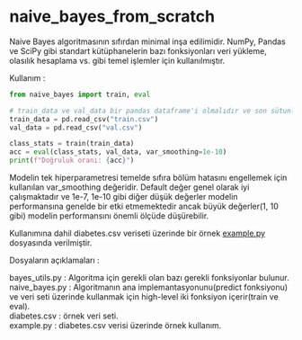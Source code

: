 # naive_bayes_from_scratch

Naive Bayes algoritmasının sıfırdan minimal inşa edilimidir. NumPy, Pandas ve SciPy gibi standart kütüphanelerin bazı fonksiyonları veri yükleme, olasılık hesaplama vs. gibi temel işlemler için kullanılmıştır.

Kullanım :

```python 
from naive_bayes import train, eval

# train_data ve val_data bir pandas dataframe'i olmalıdır ve son sütunlarında label sütunu bulunmalıdır. Labellar 0 ve 1 gibi nümerik değerler olmalıdır. Algoritma binary veya multiclass prediction yapabilir.
train_data = pd.read_csv("train.csv")
val_data = pd.read_csv("val.csv")

class_stats = train(train_data)
acc = eval(class_stats, val_data, var_smoothing=1e-10)
print(f"Doğruluk oranı: {acc}")
```

Modelin tek hiperparametresi temelde sıfıra bölüm hatasını engellemek için kullanılan var_smoothing değeridir. Default değer genel olarak iyi çalışmaktadır ve 1e-7, 1e-10 gibi diğer düşük değerler modelin performansına genelde bir etki etmemektedir ancak büyük değerler(1, 10 gibi) modelin performansını önemli ölçüde düşürebilir.

Kullanımına dahil diabetes.csv veriseti üzerinde bir örnek [example.py](https://github.com/baranbingol1/naive_bayes_from_scratch/blob/main/example.py) dosyasında verilmiştir.

Dosyaların açıklamaları :

bayes_utils.py : Algoritma için gerekli olan bazı gerekli fonksiyonlar bulunur.\
naive_bayes.py : Algoritmanın ana implemantasyonunu(predict fonksiyonu) ve veri seti üzerinde kullanmak için high-level iki fonksiyon içerir(train ve eval).\
diabetes.csv : örnek veri seti.\
example.py : diabetes.csv verisi üzerinde örnek kullanım.
